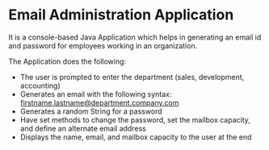 # Email Administration Application

It is a console-based Java Application which helps in generating an email id and password for employees working in an organization.

The Application does the following:

- The user is prompted to enter the department (sales, development, accounting)
- Generates an email with the following syntax: firstname.lastname@department.company.com
- Generates a random String for a password
- Have set methods to change the password, set the mailbox capacity, and define an alternate email address
- Displays the name, email, and mailbox capacity to the user at the end
